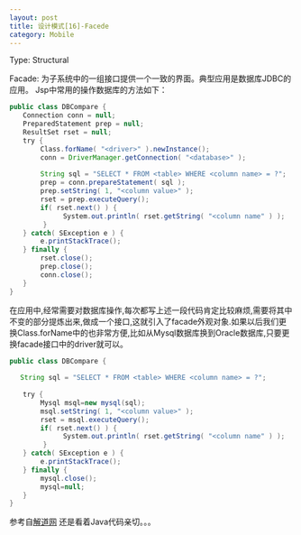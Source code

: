 ```yaml
---
layout: post
title: 设计模式[16]-Facede
category: Mobile
---
```


Type: Structural

Facade: 为子系统中的一组接口提供一个一致的界面。典型应用是数据库JDBC的应用。
Jsp中常用的操作数据库的方法如下：

```java
public class DBCompare {  
　　Connection conn = null;  
　　PreparedStatement prep = null;  
　　ResultSet rset = null;   
　　try {  
　　 　　Class.forName( "<driver>" ).newInstance();  
　　　　 conn = DriverManager.getConnection( "<database>" );  
　　　　  
　　　　 String sql = "SELECT * FROM <table> WHERE <column name> = ?";  
　　　　 prep = conn.prepareStatement( sql );  
　　　　 prep.setString( 1, "<column value>" );  
　　　　 rset = prep.executeQuery();  
　　　　 if( rset.next() ) {  
　　　　　　　　System.out.println( rset.getString( "<column name" ) );  
　　　　　}  
　　} catch( SException e ) {  
　　　　 e.printStackTrace();  
　　} finally {  
　　　　 rset.close();  
　　　　 prep.close();  
　　　　 conn.close();  
　　}  
} 
```

在应用中,经常需要对数据库操作,每次都写上述一段代码肯定比较麻烦,需要将其中不变的部分提炼出来,做成一个接口,这就引入了facade外观对象.如果以后我们更换Class.forName中的<driver>也非常方便,比如从Mysql数据库换到Oracle数据库,只要更换facade接口中的driver就可以。

```java
public class DBCompare {  
  
　 String sql = "SELECT * FROM <table> WHERE <column name> = ?";　　  
  
　　try {  
　　 　　Mysql msql=new mysql(sql);  
　　　　 msql.setString( 1, "<column value>" );  
　　　　 rset = msql.executeQuery();  
　　　　 if( rset.next() ) {  
　　　　　　　　System.out.println( rset.getString( "<column name" ) );  
　　　　　}  
　　} catch( SException e ) {  
　　　　 e.printStackTrace();  
　　} finally {  
　　　　 mysql.close();  
　　　　 mysql=null;  
　　}  
}
```

参考自[解道网](http://www.jdon.com/designpatterns/designpattern_Facade.htm)
还是看着Java代码亲切。。。